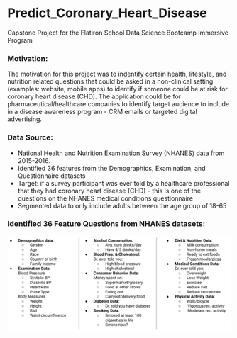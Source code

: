 # Predict_Coronary_Heart_Disease
Capstone Project for the Flatiron School Data Science Bootcamp Immersive Program

### Motivation:
The motivation for this project was to indentify certain health, lifestyle, and nutrition related questions that could be asked in a non-clinical setting (examples: website, mobile apps) to identify if someone could be at risk for coronary heart disease (CHD). The application could be for pharmaceutical/healthcare companies to identify target audience to include in a disease awareness program - CRM emails or targeted digital advertising.

### Data Source:
- National Health and Nutrition Examination Survey (NHANES) data from 2015-2016.
- Identified 36 features from the Demographics, Examination, and Questionnaire datasets
- Target: if a survey participant was ever told by a healthcare professional that they had coronary heart disease (CHD) - this is one of the questions on the NHANES medical conditions questionnaire
- Segmented data to only include adults between the age group of 18-65

### Identified 36 Feature Questions from NHANES datasets:
![alt text](https://github.com/abukhimani/Predict_Coronary_Heart_Disease/blob/master/imgs/36-features.png)






